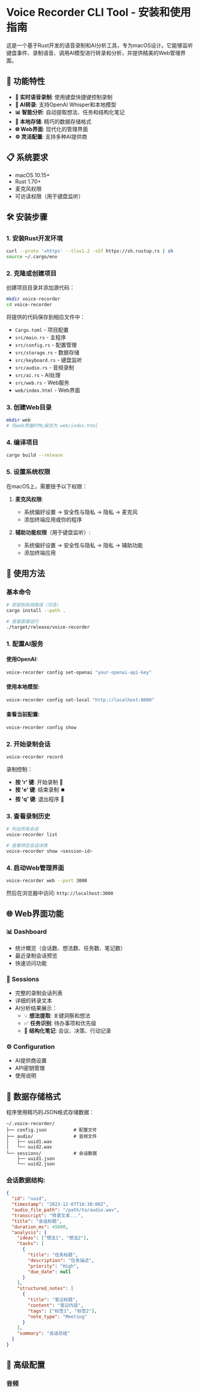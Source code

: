 # Voice Recorder CLI Tool - 安装和使用指南

这是一个基于Rust开发的语音录制和AI分析工具，专为macOS设计。它能够监听键盘事件、录制语音、调用AI模型进行转录和分析，并提供精美的Web管理界面。

## 🚀 功能特性

- **🎤 实时语音录制**: 使用键盘快捷键控制录制
- **🤖 AI转录**: 支持OpenAI Whisper和本地模型
- **📊 智能分析**: 自动提取想法、任务和结构化笔记
- **💾 本地存储**: 精巧的数据存储格式
- **🌐 Web界面**: 现代化的管理界面
- **⚙️ 灵活配置**: 支持多种AI提供商

## 📋 系统要求

- macOS 10.15+
- Rust 1.70+
- 麦克风权限
- 可访读权限（用于键盘监听）

## 🛠️ 安装步骤

### 1. 安装Rust开发环境

```bash
curl --proto '=https' --tlsv1.2 -sSf https://sh.rustup.rs | sh
source ~/.cargo/env
```

### 2. 克隆或创建项目

创建项目目录并添加源代码：

```bash
mkdir voice-recorder
cd voice-recorder
```

将提供的代码保存到相应文件中：
- `Cargo.toml` - 项目配置
- `src/main.rs` - 主程序
- `src/config.rs` - 配置管理
- `src/storage.rs` - 数据存储
- `src/keyboard.rs` - 键盘监听
- `src/audio.rs` - 音频录制
- `src/ai.rs` - AI处理
- `src/web.rs` - Web服务
- `web/index.html` - Web界面

### 3. 创建Web目录

```bash
mkdir web
# 将web界面HTML保存为 web/index.html
```

### 4. 编译项目

```bash
cargo build --release
```

### 5. 设置系统权限

在macOS上，需要授予以下权限：

1. **麦克风权限**:
   - 系统偏好设置 → 安全性与隐私 → 隐私 → 麦克风
   - 添加终端应用或你的程序

2. **辅助功能权限**（用于键盘监听）:
   - 系统偏好设置 → 安全性与隐私 → 隐私 → 辅助功能
   - 添加终端应用

## 🎯 使用方法

### 基本命令

```bash
# 安装到系统路径（可选）
cargo install --path .

# 或者直接运行
./target/release/voice-recorder
```

### 1. 配置AI服务

#### 使用OpenAI:
```bash
voice-recorder config set-openai "your-openai-api-key"
```

#### 使用本地模型:
```bash
voice-recorder config set-local "http://localhost:8000"
```

#### 查看当前配置:
```bash
voice-recorder config show
```

### 2. 开始录制会话

```bash
voice-recorder record
```

录制控制：
- **按 'r' 键**: 开始录制 🎤
- **按 'e' 键**: 结束录制 ⏹️
- **按 'q' 键**: 退出程序 👋

### 3. 查看录制历史

```bash
# 列出所有会话
voice-recorder list

# 查看特定会话详情
voice-recorder show <session-id>
```

### 4. 启动Web管理界面

```bash
voice-recorder web --port 3000
```

然后在浏览器中访问: `http://localhost:3000`

## 🌐 Web界面功能

### 📊 Dashboard
- 统计概览（会话数、想法数、任务数、笔记数）
- 最近录制会话预览
- 快速访问功能

### 📝 Sessions
- 完整的录制会话列表
- 详细的转录文本
- AI分析结果展示：
  - 💡 **想法提取**: 关键洞察和想法
  - ✅ **任务识别**: 待办事项和优先级
  - 📝 **结构化笔记**: 会议、决策、行动记录

### ⚙️ Configuration
- AI提供商设置
- API密钥管理
- 使用说明

## 📁 数据存储格式

程序使用精巧的JSON格式存储数据：

```
~/.voice-recorder/
├── config.json          # 配置文件
├── audio/               # 音频文件
│   ├── uuid1.wav
│   └── uuid2.wav
└── sessions/            # 会话数据
    ├── uuid1.json
    └── uuid2.json
```

### 会话数据结构:

```json
{
  "id": "uuid",
  "timestamp": "2023-12-07T10:30:00Z",
  "audio_file_path": "/path/to/audio.wav",
  "transcript": "转录文本...",
  "title": "会话标题",
  "duration_ms": 45000,
  "analysis": {
    "ideas": ["想法1", "想法2"],
    "tasks": [
      {
        "title": "任务标题",
        "description": "任务描述",
        "priority": "High",
        "due_date": null
      }
    ],
    "structured_notes": [
      {
        "title": "笔记标题",
        "content": "笔记内容",
        "tags": ["标签1", "标签2"],
        "note_type": "Meeting"
      }
    ],
    "summary": "会话总结"
  }
}
```

## 🔧 高级配置

### 音频